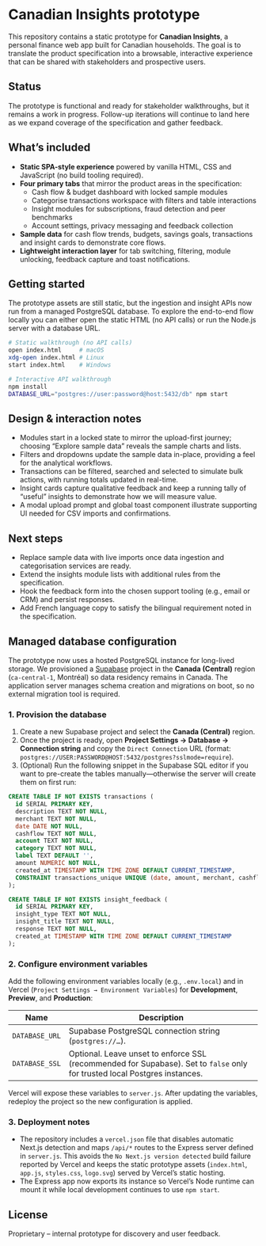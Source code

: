 # Canadian Insights prototype

This repository contains a static prototype for **Canadian Insights**, a personal finance web app built for Canadian households. The goal is to translate the product specification into a browsable, interactive experience that can be shared with stakeholders and prospective users.

## Status

The prototype is functional and ready for stakeholder walkthroughs, but it remains a work in progress. Follow-up iterations will continue to land here as we expand coverage of the specification and gather feedback.

## What’s included

- **Static SPA-style experience** powered by vanilla HTML, CSS and JavaScript (no build tooling required).
- **Four primary tabs** that mirror the product areas in the specification:
  - Cash flow & budget dashboard with locked sample modules
  - Categorise transactions workspace with filters and table interactions
  - Insight modules for subscriptions, fraud detection and peer benchmarks
  - Account settings, privacy messaging and feedback collection
- **Sample data** for cash flow trends, budgets, savings goals, transactions and insight cards to demonstrate core flows.
- **Lightweight interaction layer** for tab switching, filtering, module unlocking, feedback capture and toast notifications.

## Getting started

The prototype assets are still static, but the ingestion and insight APIs now run from a managed PostgreSQL database. To explore the end-to-end flow locally you can either open the static HTML (no API calls) or run the Node.js server with a database URL.

```bash
# Static walkthrough (no API calls)
open index.html     # macOS
xdg-open index.html # Linux
start index.html    # Windows

# Interactive API walkthrough
npm install
DATABASE_URL="postgres://user:password@host:5432/db" npm start
```

## Design & interaction notes

- Modules start in a locked state to mirror the upload-first journey; choosing “Explore sample data” reveals the sample charts and lists.
- Filters and dropdowns update the sample data in-place, providing a feel for the analytical workflows.
- Transactions can be filtered, searched and selected to simulate bulk actions, with running totals updated in real-time.
- Insight cards capture qualitative feedback and keep a running tally of “useful” insights to demonstrate how we will measure value.
- A modal upload prompt and global toast component illustrate supporting UI needed for CSV imports and confirmations.

## Next steps

- Replace sample data with live imports once data ingestion and categorisation services are ready.
- Extend the insights module lists with additional rules from the specification.
- Hook the feedback form into the chosen support tooling (e.g., email or CRM) and persist responses.
- Add French language copy to satisfy the bilingual requirement noted in the specification.

## Managed database configuration

The prototype now uses a hosted PostgreSQL instance for long-lived storage. We provisioned a [Supabase](https://supabase.com/) project in the **Canada (Central)** region (`ca-central-1`, Montréal) so data residency remains in Canada. The application server manages schema creation and migrations on boot, so no external migration tool is required.

### 1. Provision the database

1. Create a new Supabase project and select the **Canada (Central)** region.
2. Once the project is ready, open **Project Settings → Database → Connection string** and copy the `Direct Connection` URL (format: `postgres://USER:PASSWORD@HOST:5432/postgres?sslmode=require`).
3. (Optional) Run the following snippet in the Supabase SQL editor if you want to pre-create the tables manually—otherwise the server will create them on first run:

```sql
CREATE TABLE IF NOT EXISTS transactions (
  id SERIAL PRIMARY KEY,
  description TEXT NOT NULL,
  merchant TEXT NOT NULL,
  date DATE NOT NULL,
  cashflow TEXT NOT NULL,
  account TEXT NOT NULL,
  category TEXT NOT NULL,
  label TEXT DEFAULT '',
  amount NUMERIC NOT NULL,
  created_at TIMESTAMP WITH TIME ZONE DEFAULT CURRENT_TIMESTAMP,
  CONSTRAINT transactions_unique UNIQUE (date, amount, merchant, cashflow)
);

CREATE TABLE IF NOT EXISTS insight_feedback (
  id SERIAL PRIMARY KEY,
  insight_type TEXT NOT NULL,
  insight_title TEXT NOT NULL,
  response TEXT NOT NULL,
  created_at TIMESTAMP WITH TIME ZONE DEFAULT CURRENT_TIMESTAMP
);
```

### 2. Configure environment variables

Add the following environment variables locally (e.g., `.env.local`) and in Vercel (`Project Settings → Environment Variables`) for **Development**, **Preview**, and **Production**:

| Name | Description |
| --- | --- |
| `DATABASE_URL` | Supabase PostgreSQL connection string (`postgres://…`). |
| `DATABASE_SSL` | Optional. Leave unset to enforce SSL (recommended for Supabase). Set to `false` only for trusted local Postgres instances. |

Vercel will expose these variables to `server.js`. After updating the variables, redeploy the project so the new configuration is applied.

### 3. Deployment notes

- The repository includes a `vercel.json` file that disables automatic Next.js detection and maps `/api/*` routes to the Express
  server defined in `server.js`. This avoids the `No Next.js version detected` build failure reported by Vercel and keeps the
  static prototype assets (`index.html`, `app.js`, `styles.css`, `logo.svg`) served by Vercel’s static hosting.
- The Express app now exports its instance so Vercel’s Node runtime can mount it while local development continues to use `npm start`.

## License

Proprietary – internal prototype for discovery and user feedback.
